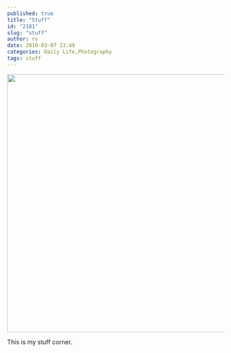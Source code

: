 ```yaml
---
published: true
title: "Stuff"
id: "2181"
slug: "stuff"
author: rv
date: 2010-03-07 13:49
categories: Daily Life,Photography
tags: stuff
---
```

<a href="https://s3.amazonaws.com/cfwblog/uploads/2010/03/stuff.jpg"><img class="aligncenter size-full wp-image-2178" title="Stuff_sml" src="https://s3.amazonaws.com/cfwblog/uploads/2010/03/stuff_sml.jpg" alt="" width="900" height="600" /></a>

This is my stuff corner.